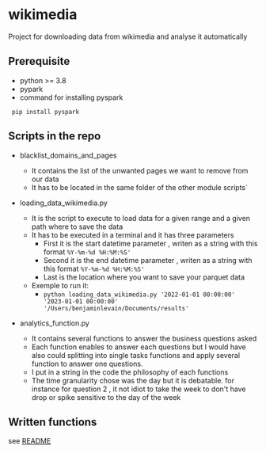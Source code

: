 # wikimedia
Project for downloading data from wikimedia and analyse it automatically

## Prerequisite 

* python >= 3.8
* pypark
* command for installing pyspark

```text
 pip install pyspark
 ```
 
## Scripts in the repo

* blacklist_domains_and_pages
  * It contains the list of the unwanted pages we want to remove from our data
  * It has to be located in the same folder of the other module scripts`
  
* loading_data_wikimedia.py
  * It is the script to execute to load data for a given range and a given path where to save the data
  * It has to be executed in a terminal and it has three parameters
    * First it is the start datetime parameter , writen as a string with this format `%Y-%m-%d %H:%M:%S'`
    * Second it is the end datetime parameter , writen as a string with this format `%Y-%m-%d %H:%M:%S'`
    * Last is the location where you want to save your parquet data
  * Exemple to run it:
    * `python loading_data_wikimedia.py '2022-01-01 00:00:00' '2023-01-01 00:00:00' '/Users/benjaminlevain/Documents/results'`
    
* analytics_function.py
  * It contains several functions to answer the business questions asked
  * Each function enables to answer each questions but I would have also could splitting into single tasks functions and apply several function to answer one questions. 
  * I put in a string in the code the philosophy of each functions
  * The time granularity chose was the day but it is debatable. for instance for question 2 , it not idiot to take the week to don't have drop or spike sensitive to the day of the week
    
 ## Written functions
 see [README](WrittenQuestions.md)



